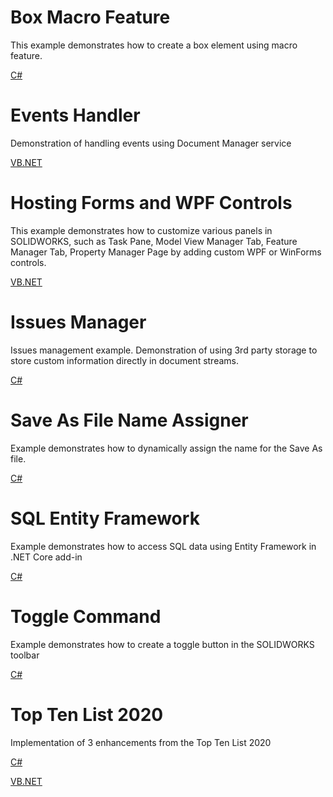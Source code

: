 # Box Macro Feature

This example demonstrates how to create a box element using macro feature.

[C#](box/cs)

# Events Handler

Demonstration of handling events using Document Manager service

[VB.NET](events-handler/vb)

# Hosting Forms and WPF Controls

This example demonstrates how to customize various panels in SOLIDWORKS, such as Task Pane, Model View Manager Tab, Feature Manager Tab, Property Manager Page by adding custom WPF or WinForms controls.

[VB.NET](FormsAndWpfControls/vb)

# Issues Manager

Issues management example. Demonstration of using 3rd party storage to store custom information directly in document streams.

[C#](issues-manager/cs)

# Save As File Name Assigner

Example demonstrates how to dynamically assign the name for the Save As file.

[C#](PropertyAsFileName/cs)

# SQL Entity Framework

Example demonstrates how to access SQL data using Entity Framework in .NET Core add-in

[C#](SqlDbEfNetCore/cs)

# Toggle Command

Example demonstrates how to create a toggle button in the SOLIDWORKS toolbar

[C#](toggle-command/cs)

# Top Ten List 2020

Implementation of 3 enhancements from the Top Ten List 2020

[C#](top-ten-list-2020/cs)

[VB.NET](top-ten-list-2020/vb)
